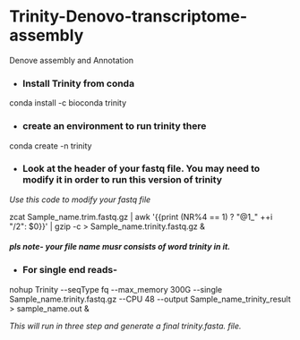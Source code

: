 # **Trinity-Denovo-transcriptome-assembly**
Denove assembly and Annotation


- ### Install Trinity from conda

conda install -c bioconda trinity 


- ### create an environment to run trinity there

conda create -n trinity

- ### Look at the header of your fastq file. You may need to modify it in order to run this version of trinity

_Use this code to modify your fastq file_

zcat Sample_name.trim.fastq.gz | awk '{{print (NR%4 == 1) ? "@1_" ++i "/2": $0}}' | gzip -c > Sample_name.trinity.fastq.gz &

 #### _pls note- your file name musr consists of word trinity in it._

- ### For single end reads-

nohup Trinity --seqType fq --max_memory 300G  --single Sample_name.trinity.fastq.gz  --CPU 48 --output Sample_name_trinity_result > sample_name.out &


_This will run in three step and generate a final trinity.fasta. file._



